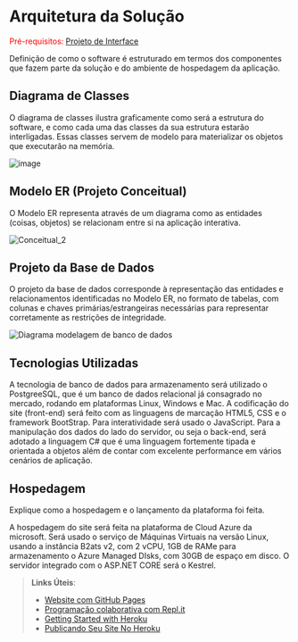 # Arquitetura da Solução

<span style="color:red">Pré-requisitos: <a href="3-Projeto de Interface.md"> Projeto de Interface</a></span>

Definição de como o software é estruturado em termos dos componentes que fazem parte da solução e do ambiente de hospedagem da aplicação.

## Diagrama de Classes

O diagrama de classes ilustra graficamente como será a estrutura do software, e como cada uma das classes da sua estrutura estarão interligadas. Essas classes servem de modelo para materializar os objetos que executarão na memória.

![image](https://github.com/ICEI-PUC-Minas-PMV-ADS/pmv-ads-2024-1-e2-proj-int-t8-pmv-ads-2024-1-e2-roda-velha/assets/59897366/4e7fb530-5ceb-4a8e-9229-8ab67a76a653)


## Modelo ER (Projeto Conceitual)

O Modelo ER representa através de um diagrama como as entidades (coisas, objetos) se relacionam entre si na aplicação interativa.

![Conceitual_2](https://github.com/ICEI-PUC-Minas-PMV-ADS/pmv-ads-2024-1-e2-proj-int-t8-pmv-ads-2024-1-e2-roda-velha/assets/59897366/152238e6-0bcc-4b82-9d73-1e2bade36b38)



## Projeto da Base de Dados

O projeto da base de dados corresponde à representação das entidades e relacionamentos identificadas no Modelo ER, no formato de tabelas, com colunas e chaves primárias/estrangeiras necessárias para representar corretamente as restrições de integridade.
 
![Diagrama modelagem de banco de dados](https://github.com/ICEI-PUC-Minas-PMV-ADS/pmv-ads-2024-1-e2-proj-int-t8-pmv-ads-2024-1-e2-roda-velha/assets/59897366/aac947fe-d289-4706-bba8-8ce65f38e920)


## Tecnologias Utilizadas

A tecnologia de banco de dados para armazenamento será utilizado o PostgreeSQL, que é um banco de dados relacional já consagrado no mercado, rodando em plataformas Linux, Windows e Mac.
A codificação do site (front-end) será feito com as linguagens de marcação HTML5, CSS e o framework BootStrap. Para interatividade será usado o JavaScript.
Para a manipulação dos dados do lado do servidor, ou seja o back-end, será adotado a linguagem C# que é uma linguagem fortemente tipada e orientada a objetos além de contar com excelente performance em vários cenários de aplicação.

## Hospedagem

Explique como a hospedagem e o lançamento da plataforma foi feita.

A hospedagem do site será feita na plataforma de Cloud Azure da microsoft. Será usado o serviço de Máquinas Virtuais na versão Linux, usando a instância B2ats v2, com 2 vCPU, 1GB de RAMe para armazenamento o Azure Managed DIsks, com 30GB de espaço em disco.
O servidor integrado com o ASP.NET CORE será o Kestrel.

> **Links Úteis**:
>
> - [Website com GitHub Pages](https://pages.github.com/)
> - [Programação colaborativa com Repl.it](https://repl.it/)
> - [Getting Started with Heroku](https://devcenter.heroku.com/start)
> - [Publicando Seu Site No Heroku](http://pythonclub.com.br/publicando-seu-hello-world-no-heroku.html)

